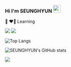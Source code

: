 ### Hi I'm SEUNGHYUN <img src="https://media.giphy.com/media/hvRJCLFzcasrR4ia7z/giphy.gif" width="25px"> 

:dizzy: ❤️‍🔥 Learning
<br>
  <p align="left">
    <img src="https://img.shields.io/badge/C++-000000?style=flat-square&logo=C%2B%2B&logoColor=white"/>
    <img src="https://img.shields.io/badge/Unreal Engine-313131?style=flat-square&logo=Unrealengine&logoColor=white"/>

<br>
  
![Top Langs](https://github-readme-stats.vercel.app/api/top-langs/?username=YOOSEUNGHYUN&layout=compact&theme=radical)
  
![SEUNGHYUN's GitHub stats](https://github-readme-stats.vercel.app/api?username=YOOSEUNGHYUN&theme=radical&show_icons=true)



  <img src="https://ghchart.rshah.org/6e5494/YOOSEUNGHYUN" />
